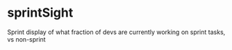 sprintSight
===========

Sprint display of what fraction of devs are currently working on sprint tasks, vs non-sprint
